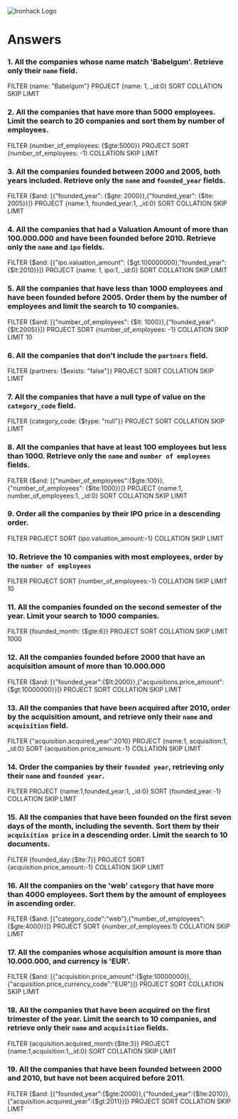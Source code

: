 ![Ironhack Logo](https://i.imgur.com/1QgrNNw.png)

# Answers

### 1. All the companies whose name match 'Babelgum'. Retrieve only their `name` field.

FILTER {name: "Babelgum"}
PROJECT {name: 1, _id:0}
SORT
COLLATION
SKIP
LIMIT

### 2. All the companies that have more than 5000 employees. Limit the search to 20 companies and sort them by **number of employees**.

FILTER {number_of_employees: {$gte:5000}}
PROJECT 
SORT {number_of_employees: -1}
COLLATION
SKIP
LIMIT

### 3. All the companies founded between 2000 and 2005, both years included. Retrieve only the `name` and `founded_year` fields.

FILTER {$and: [{"founded_year": {$gte: 2000}},{"founded_year": {$lte: 2005}}]}
PROJECT {name:1, founded_year:1, _id:0}
SORT
COLLATION
SKIP
LIMIT

### 4. All the companies that had a Valuation Amount of more than 100.000.000 and have been founded before 2010. Retrieve only the `name` and `ipo` fields.

FILTER {$and: [{"ipo.valuation_amount": {$gt:100000000},"founded_year":{$lt:2010}}]}
PROJECT {name: 1, ipo:1, _id:0}
SORT
COLLATION
SKIP
LIMIT

### 5. All the companies that have less than 1000 employees and have been founded before 2005. Order them by the number of employees and limit the search to 10 companies.

FILTER {$and: [{"number_of_employees": {$lt: 1000}},{"founded_year": {$lt:2005}}]}
PROJECT
SORT {number_of_employees: -1}
COLLATION
SKIP
LIMIT 10

### 6. All the companies that don't include the `partners` field.

FILTER {partners: {$exists: "false"}}
PROJECT
SORT
COLLATION
SKIP
LIMIT

### 7. All the companies that have a null type of value on the `category_code` field.

FILTER {category_code: {$type: "null"}}
PROJECT
SORT
COLLATION
SKIP
LIMIT

### 8. All the companies that have at least 100 employees but less than 1000. Retrieve only the `name` and `number of employees` fields.

FILTER {$and: [{"number_of_employees":{$gte:100}},{"number_of_employees": {$lte:1000}}]}
PROJECT  {name:1, number_of_employees:1, _id:0}
SORT
COLLATION
SKIP
LIMIT

### 9. Order all the companies by their IPO price in a descending order.

FILTER
PROJECT
SORT {ipo.valuation_amount:-1}
COLLATION
SKIP
LIMIT

### 10. Retrieve the 10 companies with most employees, order by the `number of employees`

FILTER
PROJECT
SORT {number_of_employees:-1}
COLLATION
SKIP
LIMIT 10

### 11. All the companies founded on the second semester of the year. Limit your search to 1000 companies.

FILTER {founded_month: {$gte:6}}
PROJECT
SORT
COLLATION
SKIP
LIMIT 1000

### 12. All the companies founded before 2000 that have an acquisition amount of more than 10.000.000

FILTER {$and: [{"founded_year":{$lt:2000}},{"acquisitions.price_amount":{$gt:10000000}}]}
PROJECT
SORT
COLLATION
SKIP
LIMIT

### 13. All the companies that have been acquired after 2010, order by the acquisition amount, and retrieve only their `name` and `acquisition` field.

FILTER {"acquisition.acquired_year":2010}
PROJECT {name:1, acquisition:1, _id:0}
SORT {acquisition.price_amount:-1}
COLLATION
SKIP
LIMIT

### 14. Order the companies by their `founded year`, retrieving only their `name` and `founded year`.

FILTER
PROJECT {name:1,founded_year:1, _id:0}
SORT {founded_year:-1}
COLLATION
SKIP
LIMIT

### 15. All the companies that have been founded on the first seven days of the month, including the seventh. Sort them by their `acquisition price` in a descending order. Limit the search to 10 documents.

FILTER {founded_day:{$lte:7}}
PROJECT
SORT {acquisition.price_amount:-1}
COLLATION
SKIP
LIMIT

### 16. All the companies on the 'web' `category` that have more than 4000 employees. Sort them by the amount of employees in ascending order.

FILTER {$and: [{"category_code":"web"},{"number_of_employees":{$gte:4000}}]}
PROJECT
SORT {number_of_employees:1}
COLLATION
SKIP
LIMIT

### 17. All the companies whose acquisition amount is more than 10.000.000, and currency is 'EUR'.

FILTER {$and: [{"acquisition.price_amount":{$gte:10000000}},{"acquisition.price_currency_code":"EUR"}]}
PROJECT
SORT
COLLATION
SKIP
LIMIT

### 18. All the companies that have been acquired on the first trimester of the year. Limit the search to 10 companies, and retrieve only their `name` and `acquisition` fields.

FILTER {acquisition.acquired_month:{$lte:3}}
PROJECT {name:1,acquisition:1,_id:0}
SORT
COLLATION
SKIP
LIMIT

### 19. All the companies that have been founded between 2000 and 2010, but have not been acquired before 2011.

FILTER {$and: [{"founded_year":{$gte:2000}},{"founded_year":{$lte:2010}},{"acquisition.acquired_year":{$gt:2011}}]}
PROJECT
SORT
COLLATION
SKIP
LIMIT
